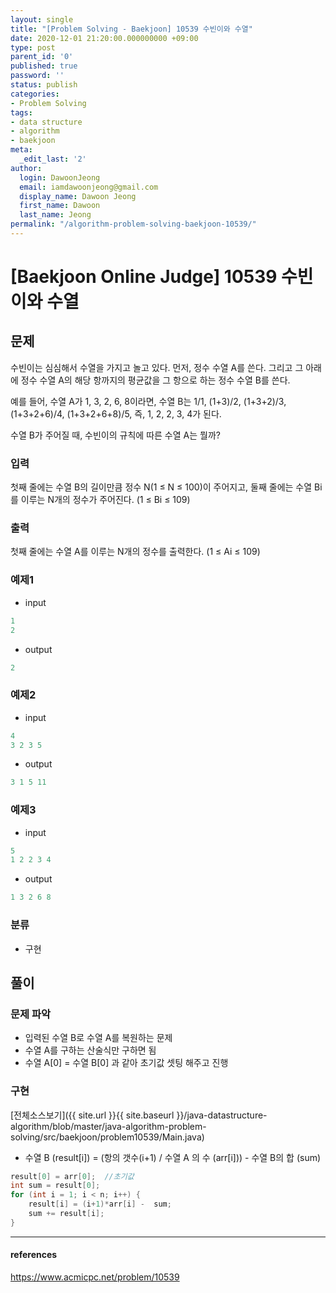 ```yaml
---
layout: single
title: "[Problem Solving - Baekjoon] 10539 수빈이와 수열"
date: 2020-12-01 21:20:00.000000000 +09:00
type: post
parent_id: '0'
published: true
password: ''
status: publish
categories:
- Problem Solving
tags:
- data structure
- algorithm
- baekjoon
meta:
  _edit_last: '2'
author:
  login: DawoonJeong
  email: iamdawoonjeong@gmail.com
  display_name: Dawoon Jeong
  first_name: Dawoon
  last_name: Jeong
permalink: "/algorithm-problem-solving-baekjoon-10539/"
---
```

# [Baekjoon Online Judge] 10539 수빈이와 수열

## 문제
수빈이는 심심해서 수열을 가지고 놀고 있다. 먼저, 정수 수열 A를 쓴다. 그리고 그 아래에 정수 수열 A의 해당 항까지의 평균값을 그 항으로 하는 정수 수열 B를 쓴다.

예를 들어, 수열 A가 1, 3, 2, 6, 8이라면, 수열 B는 1/1, (1+3)/2, (1+3+2)/3, (1+3+2+6)/4, (1+3+2+6+8)/5, 즉, 1, 2, 2, 3, 4가 된다.

수열 B가 주어질 때, 수빈이의 규칙에 따른 수열 A는 뭘까?

### 입력
첫째 줄에는 수열 B의 길이만큼 정수 N(1 ≤ N ≤ 100)이 주어지고, 둘째 줄에는 수열 Bi를 이루는 N개의 정수가 주어진다. (1 ≤ Bi ≤ 109)

### 출력
첫째 줄에는 수열 A를 이루는 N개의 정수를 출력한다. (1 ≤ Ai ≤ 109)

### 예제1
- input

```java
1
2
```

- output

```java
2
```

### 예제2
- input

```java
4
3 2 3 5
```

- output

```java
3 1 5 11
```

### 예제3
- input

```java
5
1 2 2 3 4
```

- output

```java
1 3 2 6 8
```

### 분류
- 구현

## 풀이

### 문제 파악

- 입력된 수열 B로 수열 A를 복원하는 문제
- 수열 A를 구하는 산술식만 구하면 됨  
- 수열 A[0] = 수열 B[0] 과 같아 초기값 셋팅 해주고 진행

### 구현

[전체소스보기]({{ site.url }}{{ site.baseurl }}/java-datastructure-algorithm/blob/master/java-algorithm-problem-solving/src/baekjoon/problem10539/Main.java)

- 수열 B (result[i]) = (항의 갯수(i+1) / 수열 A 의 수 (arr[i])) - 수열 B의 합 (sum)     

```java
result[0] = arr[0];  //초기값
int sum = result[0];
for (int i = 1; i < n; i++) {
    result[i] = (i+1)*arr[i] -  sum;
    sum += result[i];
}
```

---

#### references
<https://www.acmicpc.net/problem/10539>
